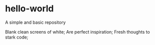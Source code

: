 # hello-world
A simple and basic repository

Blank clean screens of white;
Are perfect inspiration; 
Fresh thoughts to stark code; 
